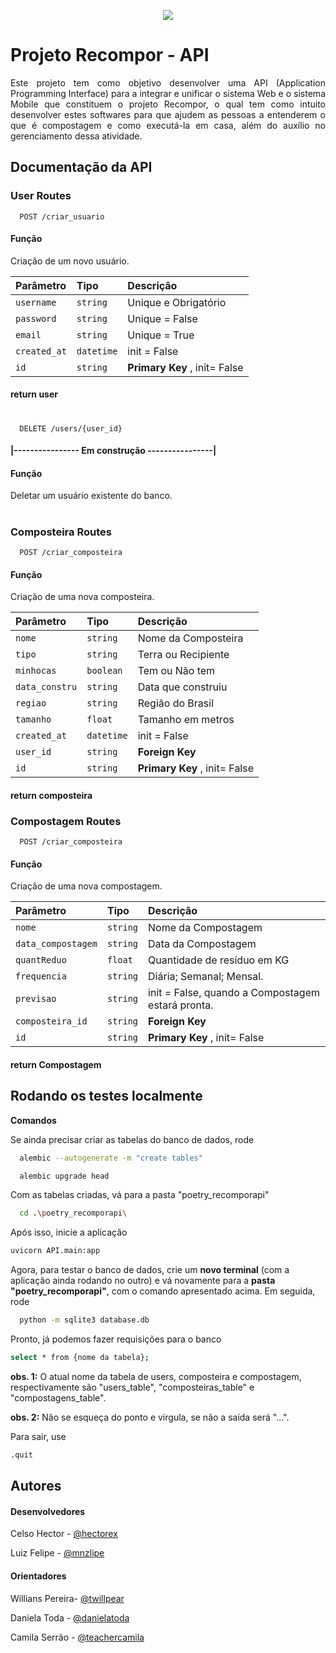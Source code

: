 <p align="center">
<img loading="lazy" src="http://img.shields.io/static/v1?label=STATUS&message=EM%20DESENVOLVIMENTO&color=GREEN&style=for-the-badge"/>
</p>

# Projeto Recompor - API 


<p align="justify"> 
Este projeto tem como objetivo desenvolver uma API (Application Programming Interface) para a integrar e unificar o sistema Web e o sistema Mobile que constituem o projeto Recompor, o qual tem como intuito desenvolver estes softwares para que ajudem as pessoas a entenderem o que é compostagem e como executá-la em casa, além do auxílio no gerenciamento dessa atividade.  
</p>

## Documentação da API

### User Routes

```http
  POST /criar_usuario
```
#### Função 
Criação de um novo usuário.

| Parâmetro   | Tipo       | Descrição                           |
| :---------- | :--------- | :---------------------------------- |
| `username` | `string` | Unique e Obrigatório |
| `password`   | `string` | Unique = False          |
| `email`   | `string` |  Unique = True         |
| `created_at`   | `datetime` | init = False         |
| `id`   | `string` |**Primary Key** , init= False       |
#### return **user**

#

```http
  DELETE /users/{user_id}
```
#### |---------------- Em construção ----------------|
#### Função 
Deletar um usuário existente do banco.

#

### Composteira Routes

```http
  POST /criar_composteira
```
#### Função 
Criação de uma nova composteira.

| Parâmetro   | Tipo       | Descrição                           |
| :---------- | :--------- | :---------------------------------- |
| `nome` | `string` | Nome da Composteira |
| `tipo`   | `string` | Terra ou Recipiente        |
| `minhocas`   | `boolean` |  Tem ou Não tem         |
| `data_constru`   | `string` | Data que construiu        |
| `regiao`   | `string` |Região do Brasil|
| `tamanho`   | `float` |Tamanho em metros        |
| `created_at`   | `datetime` | init = False         |
| `user_id`   | `string` | **Foreign Key**          |
| `id`   | `string` | **Primary Key** , init= False        |
#### return **composteira**

### Compostagem Routes

```http
  POST /criar_composteira
```
#### Função 
Criação de uma nova compostagem.

| Parâmetro   | Tipo       | Descrição                           |
| :---------- | :--------- | :---------------------------------- |
| `nome` | `string` | Nome da Compostagem |
| `data_compostagem`   | `string` | Data da Compostagem        |
| `quantReduo`   | `float` |  Quantidade de resíduo em KG      |
| `frequencia`   | `string` |Diária; Semanal; Mensal.        |
| `previsao`   | `string` |init = False, quando a Compostagem estará pronta.|
| `composteira_id`   | `string` | **Foreign Key**          |
| `id`   | `string` | **Primary Key** , init= False        |
#### return **Compostagem**


## Rodando os testes localmente

**Comandos**

Se ainda precisar criar as tabelas do banco de dados, rode

```bash
  alembic --autogenerate -m "create tables"
```
```bash
  alembic upgrade head
```

Com as tabelas criadas, vá para a pasta "poetry_recomporapi"
```bash
  cd .\poetry_recomporapi\
```

Após isso, inicie a aplicação

```bash
uvicorn API.main:app
```

Agora, para testar o banco de dados, crie um **novo terminal** (com a aplicação ainda rodando no outro) e vá novamente para a **pasta "poetry_recomporapi"**, com o comando apresentado acima.
Em seguida, rode
```bash
  python -m sqlite3 database.db
```
Pronto, já podemos fazer requisições para o banco
```bash
select * from {nome da tabela};
```
**obs. 1:** O atual nome da tabela de users, composteira e compostagem, respectivamente são "users_table", "composteiras_table" e "compostagens_table".

**obs. 2:** Não se esqueça do ponto e vírgula, se não a saída será "...".

Para sair, use 
```bash
.quit
```

## Autores

#### Desenvolvedores
Celso Hector -  [@hectorex](https://github.com/hectorex)

Luiz Felipe -  [@mnzlipe](https://github.com/mnzlipe)

#### Orientadores
Willians Pereira- [@twillpear](https://github.com/willpear)

Daniela Toda - [@danielatoda](https://github.com/danielatoda)

Camila Serrão - [@teachercamila](https://github.com/teachercamila)

